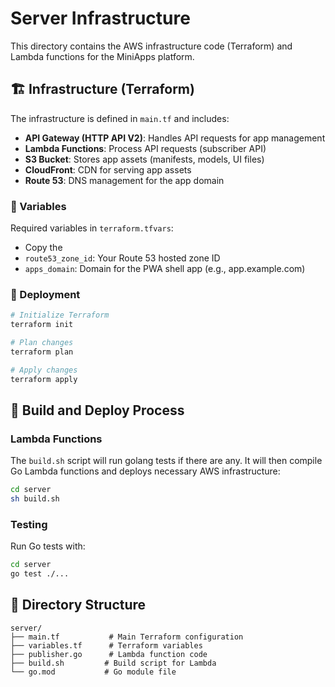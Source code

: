 # Server Infrastructure

This directory contains the AWS infrastructure code (Terraform) and Lambda functions for the MiniApps platform.

## 🏗️ Infrastructure (Terraform)

The infrastructure is defined in `main.tf` and includes:

- **API Gateway (HTTP API V2)**: Handles API requests for app management
- **Lambda Functions**: Process API requests (subscriber API)
- **S3 Bucket**: Stores app assets (manifests, models, UI files)
- **CloudFront**: CDN for serving app assets
- **Route 53**: DNS management for the app domain

### 📝 Variables
Required variables in `terraform.tfvars`:
- Copy the 
- `route53_zone_id`: Your Route 53 hosted zone ID
- `apps_domain`: Domain for the PWA shell app (e.g., app.example.com)

### 🚀 Deployment
```bash
# Initialize Terraform
terraform init

# Plan changes
terraform plan

# Apply changes
terraform apply
```

## 🔨 Build and Deploy Process

### Lambda Functions
The `build.sh` script will run golang tests if there are any.
It will then compile Go Lambda functions and deploys necessary AWS infrastructure:

```bash
cd server
sh build.sh
```

### Testing
Run Go tests with:
```bash
cd server
go test ./...
```

## 📁 Directory Structure
```
server/
├── main.tf           # Main Terraform configuration
├── variables.tf      # Terraform variables
├── publisher.go      # Lambda function code
├── build.sh         # Build script for Lambda
└── go.mod           # Go module file
``` 